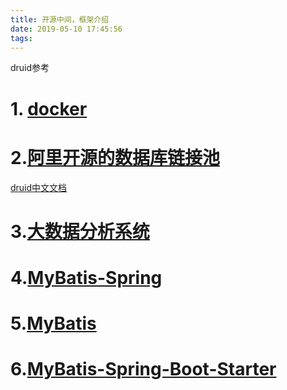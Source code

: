 ```yaml
---
title: 开源中间，框架介绍
date: 2019-05-10 17:45:56
tags:
---
```

druid参考
<!-- more -->
# 1. [docker](https://docs.docker.com/)

# 2.[阿里开源的数据库链接池](https://github.com/alibaba/druid)
[druid中文文档](https://github.com/alibaba/druid/wiki/%E5%B8%B8%E8%A7%81%E9%97%AE%E9%A2%98)

# 3.[大数据分析系统](https://druid.apache.org/)

# 4.[MyBatis-Spring](http://www.mybatis.org/spring/zh/index.html)

# 5.[MyBatis](http://www.mybatis.org/mybatis-3/zh/index.html)

# 6.[MyBatis-Spring-Boot-Starter](http://www.mybatis.org/spring-boot-starter/mybatis-spring-boot-autoconfigure/)